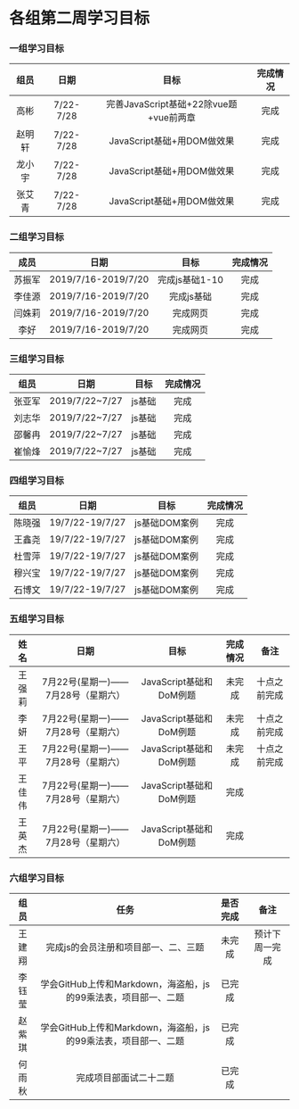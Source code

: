 # 各组第二周学习目标

### 一组学习目标

组员|日期|目标| 完成情况 | 
:-: | :-: | :-: | :-: |
|高彬|7/22-7/28|完善JavaScript基础+22除vue题+vue前两章|完成
|赵明轩|7/22-7/28|JavaScript基础+用DOM做效果|完成
|龙小宇|7/22-7/28|JavaScript基础+用DOM做效果|完成
|张艾青|7/22-7/28|JavaScript基础+用DOM做效果|完成


### 二组学习目标

成员| 日期 | 目标 | 完成情况 |
:-: | :-: | :-: | :-: |
|苏振军|2019/7/16-2019/7/20|完成js基础1-10|完成|
|李佳源|2019/7/16-2019/7/20|完成js基础|完成|
|闫姝莉|2019/7/16-2019/7/20|完成网页|完成|
|李好|2019/7/16-2019/7/20|完成网页|完成|

### 三组学习目标

组员|日期|目标 | 完成情况 
--|:--:|:--:| :-: |
张亚军|2019/7/22~7/27|js基础|完成
刘志华|2019/7/22~7/27|js基础|完成
邵馨冉|2019/7/22~7/27|js基础|完成
崔愉烽|2019/7/22~7/27|js基础|完成

### 四组学习目标

组员|日期|目标 | 完成情况
:-:|:-:|:-:| :-: |
陈晓强|19/7/22-19/7/27|js基础DOM案例|完成
王鑫尧|19/7/22-19/7/27|js基础DOM案例|完成
杜雪萍|19/7/22-19/7/27|js基础DOM案例|完成
穆兴宝|19/7/22-19/7/27|js基础DOM案例|完成
石博文|19/7/22-19/7/27|js基础DOM案例|完成

### 五组学习目标

姓名| 日期 | 目标 | 完成情况 | 备注
|:-: | :-: | :-: | :-: | :-: |
|王强莉|7月22号(星期一)——7月28号（星期六）|JavaScript基础和DoM例题|未完成|十点之前完成
|李妍|7月22号(星期一)——7月28号（星期六）|JavaScript基础和DoM例题|未完成|十点之前完成
|王平|7月22号(星期一)——7月28号（星期六）|JavaScript基础和DoM例题|未完成|十点之前完成
|王佳伟|7月22号(星期一)——7月28号（星期六）|JavaScript基础和DoM例题|完成
|王英杰|7月22号(星期一)——7月28号（星期六）|JavaScript基础和DoM例题|完成

### 六组学习目标

组员| 任务 | 是否完成 | 备注 |
:-: | :-: | :-: | :-: |
王建翔 | 完成js的会员注册和项目部一、二、三题 | 未完成 | 预计下周一完成 |
李钰莹 | 学会GitHub上传和Markdown，海盗船，js的99乘法表，项目部一、二题 | 已完成 |
赵紫琪 | 学会GitHub上传和Markdown，海盗船，js的99乘法表，项目部一、二题 | 已完成 |
何雨秋 | 完成项目部面试二十二题  | 已完成 |
